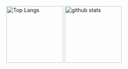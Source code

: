 <p align="left"> 
  <img alt="Top Langs" height="150px" src="https://github-readme-stats.vercel.app/api/top-langs/?username=inoUwU&theme=onedark&count_private=true&show_icons=true" />
  <img alt="github stats" height="150px" src="https://github-readme-stats.vercel.app/api?username=inoUwU&theme=onedark&count_private=true&show_icons=true" />
</p>